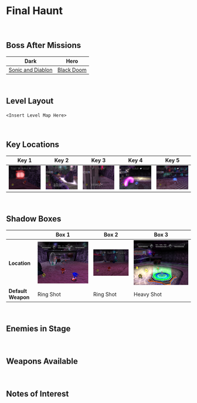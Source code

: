 # Final Haunt

<br />

## Boss After Missions
|Dark|Hero|
|--|--|
|[Sonic and Diablon](../Bosses/SonicAndDiablon)|[Black Doom](../Bosses/BlackDoom)|

<br />

## Level Layout
```
<Insert Level Map Here>
```

<br />

## Key Locations
|Key 1|Key 2|Key 3|Key 4|Key 5|
|--|--|--|--|--|
|[ ![](../img/FinalHaunt/FinalHaunt-Key1.png) ](../img/FinalHaunt/FinalHaunt-Key1.png)|[ ![](../img/FinalHaunt/FinalHaunt-Key2.png) ](../img/FinalHaunt/FinalHaunt-Key2.png)|[ ![](../img/FinalHaunt/FinalHaunt-Key3.png) ](../img/FinalHaunt/FinalHaunt-Key3.png)|[ ![](../img/FinalHaunt/FinalHaunt-Key4.png) ](../img/FinalHaunt/FinalHaunt-Key4.png)|[ ![](../img/FinalHaunt/FinalHaunt-Key5.png) ](../img/FinalHaunt/FinalHaunt-Key5.png)|

<br />

## Shadow Boxes
| |Box 1|Box 2|Box 3|
|-|-|-|-|
|__Location__|[ ![](../img/FinalHaunt/FinalHaunt-SpecialWeaponsContainer1.png) ](../img/FinalHaunt/FinalHaunt-SpecialWeaponsContainer1.png)|[ ![](../img/FinalHaunt/FinalHaunt-SpecialWeaponsContainer2.png) ](../img/FinalHaunt/FinalHaunt-SpecialWeaponsContainer2.png)|[ ![](../img/FinalHaunt/FinalHaunt-SpecialWeaponsContainer3.png) ](../img/FinalHaunt/FinalHaunt-SpecialWeaponsContainer3.png)|
|__Default Weapon__|Ring Shot|Ring Shot|Heavy Shot|

<br />

## Enemies in Stage

<br />

## Weapons Available

<br />

## Notes of Interest

<br />